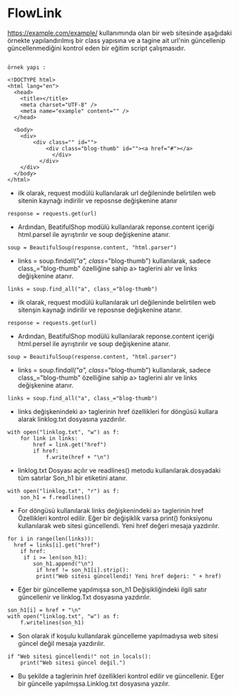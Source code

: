 # FlowLink

https://example.com/example/ kullanımında olan bir web sitesinde aşağıdaki örnekte yapılandırılmış bir class yapısına ve a tagine ait url'nin güncellenip güncellenmediğini kontrol eden bir eğitim script çalışmasıdır.  



```

örnek yapı : 

<!DOCTYPE html>
<html lang="en">
  <head>
    <title></title>
    <meta charset="UTF-8" />
    <meta name="example" content="" />
  </head>

  <body>
    <div>
        <div class="" id="">
            <div class="blog-thumb" id=""><a href="#"></a>
              </div>
          </div>
    </div>
  </body>
</html>

```



- ilk olarak, request modülü kullanılarak url değileninde belirtilen web sitenin kaynağı indirilir ve reposnse değişkenine atanır

```
response = requests.get(url)
```

- Ardından, BeatifulShop modülü kullanılarak reponse.content içeriği html.parsel ile ayrıştırılır ve soup değişkenine atanır.

```
soup = BeautifulSoup(response.content, "html.parser")
```

- links = soup.find*all("a", class*="blog-thumb") kullanılarak, sadece class\_="blog-thumb" özelliğine sahip a> taglerini alır ve links değişkenine atanır.

```
links = soup.find_all("a", class_="blog-thumb")
```

- ilk olarak, request modülü kullanılarak url değileninde belirtilen web sitenşin kaynağı indirilir ve reposnse değişkenine atanır.

```
response = requests.get(url)
```

- Ardından, BeatifulShop modülü kullanılarak reponse.content içeriği html.persel ile ayrıştırılır ve soup değişkenine atanır.

```
soup = BeautifulSoup(response.content, "html.parser")
```

- links = soup.find*all("a", class*="blog-thumb") kullanılarak, sadece class\_="blog-thumb" özelliğine sahip a> taglerini alır ve links değişkenine atanır.

```
links = soup.find_all("a", class_="blog-thumb")
```

- links değişkenindeki a> taglerinin href özellikleri for döngüsü kullara alarak linklog.txt dosyasına yazdırılır.

```
with open("linklog.txt", "w") as f:
    for link in links:
        href = link.get("href")
        if href:
            f.write(href + "\n")
```

- linklog.txt Dosyası açılır ve readlines() metodu kullanılarak.dosyadaki tüm satırlar Son_h1 bir etiketini atanır.

```
with open("linklog.txt", "r") as f:
    son_h1 = f.readlines()
```

- For döngüsü kullanılarak links değişkenindeki a> taglerinin href Özellikleri kontrol edilir. Eğer bir değişiklik varsa print() fonksiyonu kullanılarak web sitesi güncellendi. Yeni href değeri mesaja yazdırılır.

```
for i in range(len(links)):
  href = links[i].get("href")
    if href:
     if i >= len(son_h1):
        son_h1.append("\n")
         if href != son_h1[i].strip():
         print("Web sitesi güncellendi! Yeni href değeri: " + href)
```

- Eğer bir güncelleme yapılmışsa son_h1 Değişikliğindeki ilgili satır güncellenir ve linklog.Txt dosyasına yazdırılır.

```
son_h1[i] = href + "\n"
with open("linklog.txt", "w") as f:
    f.writelines(son_h1)

```

- Son olarak if koşulu kullanılarak güncelleme yapılmadıysa web sitesi güncel değil mesaja yazdırılır.

```
if "Web sitesi güncellendi!" not in locals():
    print("Web sitesi güncel değil.")
```

- Bu şekilde a taglerinin href özellikleri kontrol edilir ve güncellenir. Eğer bir güncelle yapılmışsa.Linklog.txt dosyasına yazılır.

